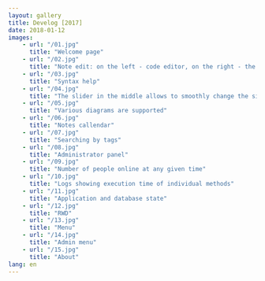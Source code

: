```yaml
---
layout: gallery
title: Develog [2017]
date: 2018-01-12
images:
    - url: "/01.jpg"
      title: "Welcome page"
    - url: "/02.jpg"
      title: "Note edit: on the left - code editor, on the right - the view"
    - url: "/03.jpg"
      title: "Syntax help"
    - url: "/04.jpg"
      title: "The slider in the middle allows to smoothly change the size of the editor and view. The lower two buttons provide download feature in text and HTML formats."
    - url: "/05.jpg"
      title: "Various diagrams are supported"
    - url: "/06.jpg"
      title: "Notes callendar"
    - url: "/07.jpg"
      title: "Searching by tags"
    - url: "/08.jpg"
      title: "Administrator panel"
    - url: "/09.jpg"
      title: "Number of people online at any given time"
    - url: "/10.jpg"
      title: "Logs showing execution time of individual methods"
    - url: "/11.jpg"
      title: "Application and database state"
    - url: "/12.jpg"
      title: "RWD"
    - url: "/13.jpg"
      title: "Menu"
    - url: "/14.jpg"
      title: "Admin menu"
    - url: "/15.jpg"
      title: "About"
lang: en
---
```

